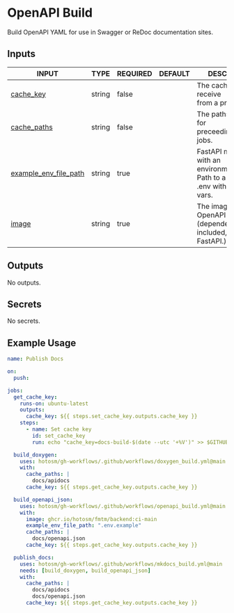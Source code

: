 # OpenAPI Build

Build OpenAPI YAML for use in Swagger or ReDoc documentation sites.

## Inputs

<!-- AUTO-DOC-INPUT:START - Do not remove or modify this section -->

| INPUT                                                                                           | TYPE   | REQUIRED | DEFAULT | DESCRIPTION                                                                         |
| ----------------------------------------------------------------------------------------------- | ------ | -------- | ------- | ----------------------------------------------------------------------------------- |
| <a name="input_cache_key"></a>[cache_key](#input_cache_key)                                     | string | false    |         | The cache key to receive <br>from a previous job.                                   |
| <a name="input_cache_paths"></a>[cache_paths](#input_cache_paths)                               | string | false    |         | The paths to cache for <br>preceeding/following jobs.                               |
| <a name="input_example_env_file_path"></a>[example_env_file_path](#input_example_env_file_path) | string | true     |         | FastAPI must start with an <br>environment set. Path to a <br>.env with dummy vars. |
| <a name="input_image"></a>[image](#input_image)                                                 | string | true     |         | The image to build to <br>OpenAPI JSON (dependencies included, i.e. FastAPI.).      |

<!-- AUTO-DOC-INPUT:END -->

## Outputs

<!-- AUTO-DOC-OUTPUT:START - Do not remove or modify this section -->

No outputs.

<!-- AUTO-DOC-OUTPUT:END -->

## Secrets

<!-- AUTO-DOC-SECRETS:START - Do not remove or modify this section -->

No secrets.

<!-- AUTO-DOC-SECRETS:END -->

## Example Usage

```yaml
name: Publish Docs

on:
  push:

jobs:
  get_cache_key:
    runs-on: ubuntu-latest
    outputs:
      cache_key: ${{ steps.set_cache_key.outputs.cache_key }}
    steps:
      - name: Set cache key
        id: set_cache_key
        run: echo "cache_key=docs-build-$(date --utc '+%V')" >> $GITHUB_OUTPUT

  build_doxygen:
    uses: hotosm/gh-workflows/.github/workflows/doxygen_build.yml@main
    with:
      cache_paths: |
        docs/apidocs
      cache_key: ${{ steps.get_cache_key.outputs.cache_key }}

  build_openapi_json:
    uses: hotosm/gh-workflows/.github/workflows/openapi_build.yml@main
    with:
      image: ghcr.io/hotosm/fmtm/backend:ci-main
      example_env_file_path: ".env.example"
      cache_paths: |
        docs/openapi.json
      cache_key: ${{ steps.get_cache_key.outputs.cache_key }}

  publish_docs:
    uses: hotosm/gh-workflows/.github/workflows/mkdocs_build.yml@main
    needs: [build_doxygen, build_openapi_json]
    with:
      cache_paths: |
        docs/apidocs
        docs/openapi.json
      cache_key: ${{ steps.get_cache_key.outputs.cache_key }}
```
